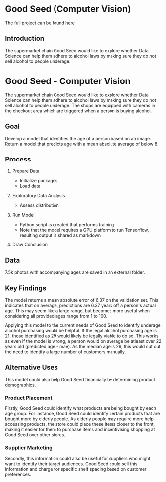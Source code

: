 # Good Seed (Computer Vision)

The full project can be found [here](good-seed.ipynb)

## Introduction

The supermarket chain Good Seed would like to explore whether Data Science can help them adhere to alcohol laws by making sure they do not sell alcohol to people underage.

# Good Seed - Computer Vision

The supermarket chain Good Seed would like to explore whether Data Science can help them adhere to alcohol laws by making sure they do not sell alcohol to people underage. The shops are equipped with cameras in the checkout area which are triggered when a person is buying alcohol.

## Goal

Develop a model that identifies the age of a person based on an image. Return a model that predicts age with a mean absolute average of below 8. 

## Process

1. Prepare Data
    - Initialize packages
    - Load data
    
2. Exploratory Data Analysis
    - Assess distribution

3. Run Model
    - Python script is created that performs training
    - Note that the model requires a GPU platform to run Tensorflow, resulting output is shared as markdown

4. Draw Conclusion


## Data

7.5k photos with accompanying ages are saved in an external folder.


## Key Findings

The model returns a mean absolute error of 6.37 on the validation set. This indicates that on average, predictions are 6.37 years off a person's actual age. This may seem like a large range, but becomes more useful when considering all provided ages range from 1 to 100.

Applying this model to the current needs of Good Seed to identify underage alcohol purchasing would be helpful. If the legal alcohol purchasing age is 21, those identified as 29 would likely be legally viable to do so. This works as even if the model is wrong, a person would on average be atleast over 22 years old (predicted age - mae). As the median age is 29, this would cut out the need to identify a large number of customers manually.

## Alternative Uses

This model could also help Good Seed financially by determining product demographics.

### Product Placement

 Firstly, Good Seed could identify what products are being bought by each age group. For instance, Good Seed could identify certain products that are bought more by elderly people. As elderly people may require more help accessing products, the store could place these items closer to the front, making it easier for them to purchase items and incentivising shopping at Good Seed over other stores. 

### Supplier Marketing
Secondly, this information could also be useful for suppliers who might want to identify their target audiences. Good Seed could sell this information and charge for specific shelf spacing based on customer preferences.